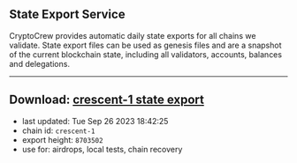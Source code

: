## State Export Service
CryptoCrew provides automatic daily state exports for all chains we validate. State export files can be used as genesis files and are a snapshot of the current blockchain state, including all validators, accounts, balances and delegations.

---
**Download: [crescent-1 state export](https://dl.ccvalidators.com/SERVICE/crescent/crescent-1_export_8703502.json)**
---

- last updated: Tue Sep 26 2023 18:42:25
- chain id: `crescent-1`
- export height: `8703502`
- use for: airdrops, local tests, chain recovery
